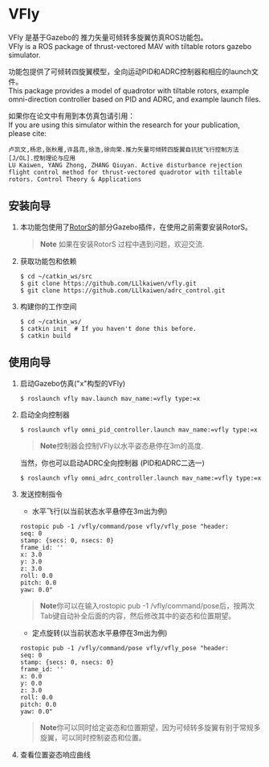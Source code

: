 VFly
============

VFly 是基于Gazebo的 推力矢量可倾转多旋翼仿真ROS功能包。  
VFly  is a ROS package of thrust-vectored MAV with tiltable rotors gazebo simulator. 

功能包提供了可倾转四旋翼模型，全向运动PID和ADRC控制器和相应的launch文件。  
This package provides a model  of quadrotor with tiltable rotors, example omni-direction controller based on PID and ADRC, and example launch files. 

如果你在论文中有用到本仿真包请引用：  
If you are using this simulator within the research for your publication, please cite:

```
卢凯文,杨忠,张秋雁,许昌亮,徐浩,徐向荣.推力矢量可倾转四旋翼自抗扰飞行控制方法[J/OL].控制理论与应用  
LU Kaiwen, YANG Zhong, ZHANG Qiuyan. Active disturbance rejection flight control method for thrust-vectored quadrotor with tiltable rotors. Control Theory & Applications
```

安装向导
----------

1. 本功能包使用了[RotorS](https://github.com/ethz-asl/rotors_simulator)的部分Gazebo插件，在使用之前需要安装RotorS。  

    > **Note** 如果在安装RotorS 过程中遇到问题，欢迎交流.  

2. 获取功能包和依赖

    ```
    $ cd ~/catkin_ws/src
    $ git clone https://github.com/LLlkaiwen/vfly.git
    $ git clone https://github.com/LLlkaiwen/adrc_control.git
    ```
3. 构建你的工作空间

   ```
   $ cd ~/catkin_ws/
   $ catkin init  # If you haven't done this before.
   $ catkin build
   ```

使用向导
-----------

1. 启动Gazebo仿真("x"构型的VFly)

    ```
    $ roslaunch vfly mav.launch mav_name:=vfly type:=x
    ```

2. 启动全向控制器

    ```
    $ roslaunch vfly omni_pid_controller.launch mav_name:=vfly type:=x
    ```
    > **Note**控制器会控制VFly以水平姿态悬停在3m的高度. 

    当然，你也可以启动ADRC全向控制器 (PID和ADRC二选一)

    ```
    $ roslaunch vfly omni_adrc_controller.launch mav_name:=vfly type:=x
    ```
3. 发送控制指令

    * 水平飞行(以当前状态水平悬停在3m出为例)

    ```
    rostopic pub -1 /vfly/command/pose vfly/vfly_pose "header:
    seq: 0
    stamp: {secs: 0, nsecs: 0}
    frame_id: ''
    x: 3.0
    y: 3.0
    z: 3.0
    roll: 0.0
    pitch: 0.0
    yaw: 0.0" 
    ```

    > **Note**你可以在输入rostopic pub -1 /vfly/command/pose后，按两次Tab键自动补全后面的内容，然后修改其中的姿态和位置期望。

    * 定点旋转(以当前状态水平悬停在3m出为例)
    
    ```
    rostopic pub -1 /vfly/command/pose vfly/vfly_pose "header:
    seq: 0
    stamp: {secs: 0, nsecs: 0}
    frame_id: ''
    x: 0.0
    y: 0.0
    z: 3.0
    roll: 0.0
    pitch: 0.0
    yaw: 0.0" 
    ```
    > **Note**你可以同时给定姿态和位置期望，因为可倾转多旋翼有别于常规多旋翼，可以同时控制姿态和位置。

4. 查看位置姿态响应曲线
